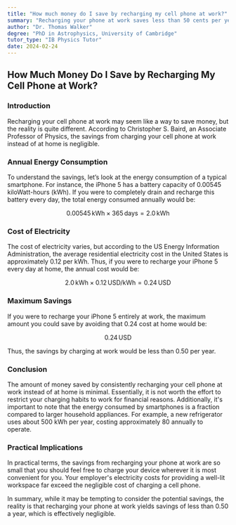 ```yaml
---
title: "How much money do I save by recharging my cell phone at work?"
summary: "Recharging your phone at work saves less than 50 cents per year. It costs more to run a refrigerator or dryer than to charge your phone. Focus on reducing energy use from larger appliances to save money, not phone charging."
author: "Dr. Thomas Walker"
degree: "PhD in Astrophysics, University of Cambridge"
tutor_type: "IB Physics Tutor"
date: 2024-02-24
---
```


## How Much Money Do I Save by Recharging My Cell Phone at Work?

### Introduction
Recharging your cell phone at work may seem like a way to save money, but the reality is quite different. According to Christopher S. Baird, an Associate Professor of Physics, the savings from charging your cell phone at work instead of at home is negligible.

### Annual Energy Consumption
To understand the savings, let’s look at the energy consumption of a typical smartphone. For instance, the iPhone 5 has a battery capacity of $0.00545$ kiloWatt-hours (kWh). If you were to completely drain and recharge this battery every day, the total energy consumed annually would be:

$$
0.00545 \, \text{kWh} \times 365 \, \text{days} = 2.0 \, \text{kWh}
$$

### Cost of Electricity
The cost of electricity varies, but according to the US Energy Information Administration, the average residential electricity cost in the United States is approximately $0.12$ per kWh. Thus, if you were to recharge your iPhone 5 every day at home, the annual cost would be:

$$
2.0 \, \text{kWh} \times 0.12 \, \text{USD/kWh} = 0.24 \, \text{USD}
$$

### Maximum Savings
If you were to recharge your iPhone 5 entirely at work, the maximum amount you could save by avoiding that $0.24$ cost at home would be:

$$
0.24 \, \text{USD}
$$

Thus, the savings by charging at work would be less than $0.50$ per year.

### Conclusion
The amount of money saved by consistently recharging your cell phone at work instead of at home is minimal. Essentially, it is not worth the effort to restrict your charging habits to work for financial reasons. Additionally, it's important to note that the energy consumed by smartphones is a fraction compared to larger household appliances. For example, a new refrigerator uses about $500$ kWh per year, costing approximately $80$ annually to operate.

### Practical Implications
In practical terms, the savings from recharging your phone at work are so small that you should feel free to charge your device wherever it is most convenient for you. Your employer's electricity costs for providing a well-lit workspace far exceed the negligible cost of charging a cell phone. 

In summary, while it may be tempting to consider the potential savings, the reality is that recharging your phone at work yields savings of less than $0.50$ a year, which is effectively negligible.
    